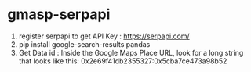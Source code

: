 # gmasp-serpapi

1. register serpapi to get API Key : https://serpapi.com/
2. pip install google-search-results pandas 
3. Get Data id : Inside the Google Maps Place URL, look for a long string that looks like this: 0x2e69f41db2355327:0x5cba7ce473a98b52
